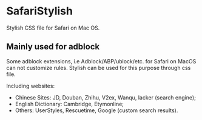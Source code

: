 # SafariStylish
Stylish CSS file for Safari on Mac OS.

## Mainly used for adblock
Some adblock extensions, i.e Adblock/ABP/ublock/etc. for Safari on MacOS can not customize rules. 
Stylish can be used for this purpose through css file.

Including websites:

- Chinese Sites: JD, Douban, Zhihu, V2ex, Wanqu, lacker (search engine);
- English Dictionary: Cambridge, Etymonline; 
- Others: UserStyles, Rescuetime, Google (custom search results).